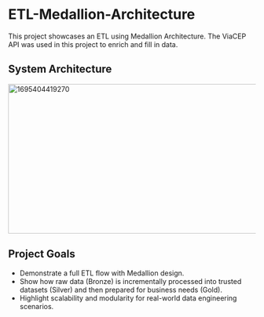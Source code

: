 # ETL-Medallion-Architecture
This project showcases an ETL using Medallion Architecture. The ViaCEP API was used in this project to enrich and fill in data. 

## System Architecture
<img width="720" height="305" alt="1695404419270" src="https://github.com/user-attachments/assets/10674b76-4b82-4ebb-88dd-fd5f0c14c058" />

## Project Goals
- Demonstrate a full ETL flow with Medallion design.
- Show how raw data (Bronze) is incrementally processed into trusted datasets (Silver) and then prepared for business needs (Gold).
- Highlight scalability and modularity for real-world data engineering scenarios.